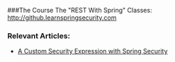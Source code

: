 ###The Course
The "REST With Spring" Classes: http://github.learnspringsecurity.com

### Relevant Articles:
- [A Custom Security Expression with Spring Security](http://www.baeldung.com/spring-security-create-new-custom-security-expression)
